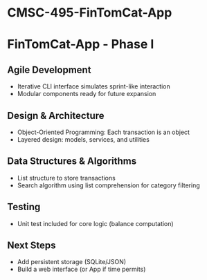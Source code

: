 # CMSC-495-FinTomCat-App
# FinTomCat-App - Phase I

## Agile Development
- Iterative CLI interface simulates sprint-like interaction
- Modular components ready for future expansion

## Design & Architecture
- Object-Oriented Programming: Each transaction is an object
- Layered design: models, services, and utilities

## Data Structures & Algorithms
- List structure to store transactions
- Search algorithm using list comprehension for category filtering

## Testing
- Unit test included for core logic (balance computation)

## Next Steps
- Add persistent storage (SQLite/JSON)
- Build a web interface (or App if time permits)
